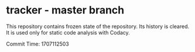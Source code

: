 # tracker - master branch

This repository contains frozen state of the repository.
Its history is cleared. It is used only for static code
analysis with Codacy.

Commit Time: 1707112503